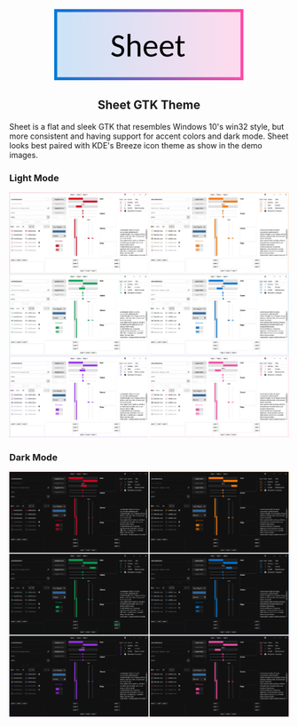 <center>
    <img height="128" src="logo.png">
    <h2>Sheet GTK Theme</h2>
</center>

Sheet is a flat and sleek GTK that resembles Windows 10's win32 style, but more consistent and having support for accent colors and dark mode. Sheet looks best paired with KDE's Breeze icon theme as show in the demo images.

### Light Mode
<img src="light.png">


### Dark Mode
<img src="dark.png">